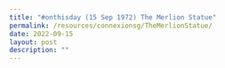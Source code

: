 ```yaml
---
title: "#onthisday (15 Sep 1972) The Merlion Statue"
permalink: /resources/connexionsg/TheMerlionStatue/
date: 2022-09-15
layout: post
description: ""
---
```

